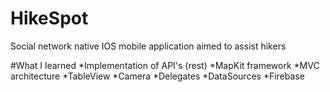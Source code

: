 # HikeSpot
Social network native IOS mobile application aimed to assist hikers

#What I learned
*Implementation of API's (rest)
*MapKit framework
*MVC architecture
*TableView
*Camera
*Delegates
*DataSources
*Firebase
